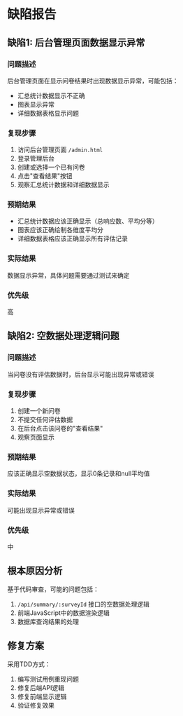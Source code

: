 # 缺陷报告

## 缺陷1: 后台管理页面数据显示异常

### 问题描述
后台管理页面在显示问卷结果时出现数据显示异常，可能包括：
- 汇总统计数据显示不正确
- 图表显示异常
- 详细数据表格显示问题

### 复现步骤
1. 访问后台管理页面 `/admin.html`
2. 登录管理后台
3. 创建或选择一个已有问卷
4. 点击"查看结果"按钮
5. 观察汇总统计数据和详细数据显示

### 预期结果
- 汇总统计数据应该正确显示（总响应数、平均分等）
- 图表应该正确绘制各维度平均分
- 详细数据表格应该正确显示所有评估记录

### 实际结果
数据显示异常，具体问题需要通过测试来确定

### 优先级
高

## 缺陷2: 空数据处理逻辑问题

### 问题描述
当问卷没有评估数据时，后台显示可能出现异常或错误

### 复现步骤
1. 创建一个新问卷
2. 不提交任何评估数据
3. 在后台点击该问卷的"查看结果"
4. 观察页面显示

### 预期结果
应该正确显示空数据状态，显示0条记录和null平均值

### 实际结果
可能出现显示异常或错误

### 优先级
中

## 根本原因分析
基于代码审查，可能的问题包括：
1. `/api/summary/:surveyId` 接口的空数据处理逻辑
2. 前端JavaScript中的数据渲染逻辑
3. 数据库查询结果的处理

## 修复方案
采用TDD方式：
1. 编写测试用例重现问题
2. 修复后端API逻辑
3. 修复前端显示逻辑
4. 验证修复效果